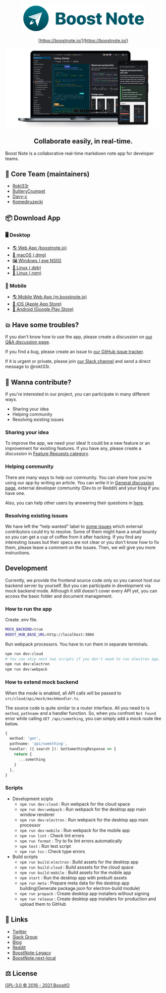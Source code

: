 <div align="center">
  <img src="static/logo_with_text_teal.svg" width="400">

[https://boostnote.io/](https://boostnote.io/)

</div>

![uiimage](./static/img_ui.png)

<h2 align='center'>Collaborate easily, in real-time.</h2>

Boost Note is a collaborative real-time markdown note app
for developer teams.

## 👷 Core Team (maintainers)

- [Rokt33r](https://github.com/rokt33r)
- [ButteryCrumpet](https://github.com/ButteryCrumpet)
- [Davy-c](https://github.com/Davy-c)
- [Komediruzecki](https://github.com/Komediruzecki)

## 📦 Download App

### 🖥 Desktop

- [🌎 Web App (boostnote.io)](https://boostnote.io)
- [🍎 macOS (.dmg)](https://github.com/BoostIO/BoostNote-App/releases/latest/download/boost-note-mac.dmg)
- [:framed_picture: Windows (.exe NSIS)](https://github.com/BoostIO/BoostNote-App/releases/latest/download/boost-note-win.exe)
- [🐧 Linux (.deb)](https://github.com/BoostIO/BoostNote-App/releases/latest/download/boost-note-linux.deb)
- [🐧 Linux (.rpm)](https://github.com/BoostIO/BoostNote-App/releases/latest/download/boost-note-linux.rpm)

### 📱 Mobile

- [🌎 Mobile Web App (m.boostnote.io)](https://m.boostnote.io)
- [🍏 iOS (Apple App Store)](https://apps.apple.com/gb/app/boost-note-mobile/id1576176505)
- [🤖 Android (Google Play Store)](https://play.google.com/store/apps/details?id=com.boostio.boostnote2021)

## 💥 Have some troubles?

If you don't know how to use the app, please create a discussion on [our Q&A discussion page](https://github.com/BoostIO/BoostNote-App/discussions/categories/general).

If you find a bug, please create an issue to [our GitHub issue tracker](https://github.com/BoostIO/BoostNote-App/issues).

If it is urgent or private, please join [our Slack channel](https://join.slack.com/t/boostnote-group/shared_invite/zt-cun7pas3-WwkaezxHBB1lCbUHrwQLXw) and send a direct message to @rokt33r.

## 🤲 Wanna contribute?

If you're interested in our project, you can participate in many different ways.

- Sharing your idea
- Helping community
- Resolving existing issues

### Sharing your idea

To improve the app, we need your idea! It could be a new feature or an improvement for existing features. If you have any, please create a discussion in [Feature Requests category](https://github.com/BoostIO/BoostNote-App/discussions/categories/feature-requests).

### Helping community

There are many ways to help our community. You can share how you're using our app by writing an article. You can write it in [General discussion page](https://github.com/BoostIO/BoostNote-App/discussions/categories/general), external developer community (Dev.to or Reddit) and your blog if you have one.

Also, you can help other users by answering their questions in [here](https://github.com/BoostIO/BoostNote-App/discussions/categories/q-a).

### Resolving existing issues

We have left the "help wanted" label to [some issues](https://github.com/BoostIO/BoostNote-App/issues?q=is%3Aissue+is%3Aopen+label%3A%22help+wanted+%3Asos%3A%22) which external contributors could try to resolve. Some of them might have a small bounty so you can get a cup of coffee from it after hacking. If you find any interesting issues but their specs are not clear or you don't know how to fix them, please leave a comment on the issues. Then, we will give you more instructions.

## Development

Currently, we provide the frontend source code only so you cannot host our backend server by yourself.
But you can participate in development via mock backend mode. Although it still doesn't cover every API yet, you can access the basic folder and document management.

### How to run the app

Create .env file.

```sh
MOCK_BACKEND=true
BOOST_HUB_BASE_URL=http://localhost:3004
```

Run webpack processors. You have to run them in separate terminals.

```sh
npm run dev:cloud
# You can skip next two scripts if you don't need to run electron app.
npm run dev:electron
npm run dev:webpack
```

### How to extend mock backend

When the mode is enabled, all API calls will be passed to `src/cloud/api/mock/mockHandler.ts`.

The source code is quite similar to a router interface. All you need to is `method`, `pathname` and a handler function. So, when you confront `Not Found` error while calling `GET /api/something`, you can simply add a mock route like below.

```ts
{
  method: 'get',
  pathname: 'api/something',
  handler: ({ search }): GetSomethingResponse => {
    return {
      ...something
    }
  },
}
```

### Scripts

- Development scipts
  - `npm run dev:cloud` : Run webpack for the cloud space
  - `npm run dev:webpack` : Run webpack for the desktop app main window renderer
  - `npm run dev:electron` : Run webpack for the desktop app main processor
  - `npm run dev:mobile` : Run webpack for the mobile app
  - `npm run lint` : Check lint errors
  - `npm run format` : Try to fix lint errors automatically
  - `npm test` : Run test script
  - `npm run tsc` : Check type errors
- Build scripts
  - `npm run build:electron` : Build assets for the desktop app
  - `npm run build:cloud` : Build asssets for the cloud space
  - `npm run build:mobile` : Build assets for the mobile app
  - `npm start` : Run the desktop app with prebuilt assets
  - `npm run meta` : Prepare meta data for the desktop app building(Generate package.json for electron-build module)
  - `npm run prepack` : Create desktop app installers without signing
  - `npm run release` : Create desktop app installers for production and upload them to GitHub

## 🔗 Links

- [Twitter](https://twitter.com/boostnoteapp)
- [Slack Group](https://join.slack.com/t/boostnote-group/shared_invite/zt-cun7pas3-WwkaezxHBB1lCbUHrwQLXw)
- [Blog](https://medium.com/boostnote)
- [Reddit](https://www.reddit.com/r/Boostnote/)
- [BoostNote-Legacy](https://github.com/BoostIO/BoostNote)
- [BoostNote.next-local](https://github.com/BoostIO/BoostNote.next-local)

## ⚖️ License

[GPL-3.0 © 2016 - 2021 BoostIO](./LICENSE.md)
